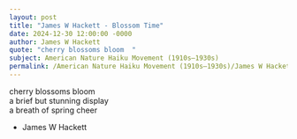 ```yaml
---
layout: post
title: "James W Hackett - Blossom Time"
date: 2024-12-30 12:00:00 -0000
author: James W Hackett
quote: "cherry blossoms bloom  "
subject: American Nature Haiku Movement (1910s–1930s)
permalink: /American Nature Haiku Movement (1910s–1930s)/James W Hackett/James W Hackett - Blossom Time
---
```


cherry blossoms bloom  
a brief but stunning display  
a breath of spring cheer

- James W Hackett
